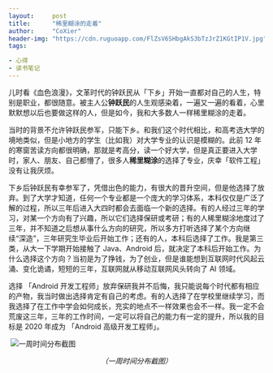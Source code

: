 ```yaml
---
layout:     post
title:      "稀里糊涂的走着"
author:     "CoXier"
header-img: "https://cdn.ruguoapp.com/FlZsV6SHbgAkS3bTzJrZ1KGtIP1V.jpg"
tags:

- 心得
- 读书笔记
---
```


儿时看《血色浪漫》，文革时代的钟跃民从「下乡」开始一直都对自己的人生，特别是职业，都很随意。被主人公**钟跃民**的人生观感染着，一遍又一遍的看着，心里默默想以后也要做这样的人，但是如今，我和大多数人一样稀里糊涂的走着。

当时的背景不允许钟跃民参军，只能下乡。和我们这个时代相比，和高考选大学的境地类似，但是小地方的学生（比如我）对大学专业的认识是模糊的。此前 12 年的寒窗苦读方向都很明确，那就是考高分，读一个好大学，但是真正要进入大学时，家人、朋友、自己都懵了，很多人**稀里糊涂**的选择了专业，庆幸「软件工程」没有让我厌烦。

下乡后钟跃民有幸参军了，凭借出色的能力，有很大的晋升空间，但是他选择了放弃。到了大学才知道，任何一个专业都是一个庞大的学习体系，本科仅仅是广泛了解的过程，所以三年后进入大四时都会去面临一个新的选择。有的人经过三年的学习，对某一个方向有了兴趣，所以它们选择保研或考研；有的人稀里糊涂地度过了三年，并不知道之后想从事什么方向的研究，所以多方打听选择了某个方向继续“深造”，三年研究生毕业后开始工作；还有的人，本科后选择了工作。我是第三类，从大一下学期开始接触了 Java、Android 后，就决定了本科后开始工作。为什么选择这个方向？当初是为了挣钱，为了创业，但是谁能想到互联网时代风起云涌、变化诡谲，短短的三年，互联网就从移动互联网风头转向了 AI 领域。

​选择 「Android 开发工程师」放弃保研我并不后悔，我只能说每个时代都有相应的产物，我当时做出选择肯定有自己的考虑。有的人选择了在学校里继续学习，而我选择了在工作中学会如何成长，充实的地点不一样效果也会不一样。我一定不会荒废这三年，三年的工作时间，一定可以将自己的能力有一定的提升，所以我的目标是 2020 年成为 「Android 高级开发工程师」。

​	![一周时间分布截图](http://ofqrfk7np.bkt.clouddn.com/1507300776111.jpg)

<p style="text-align:center;font-style:italic;">（一周时间分布截图）</p>

